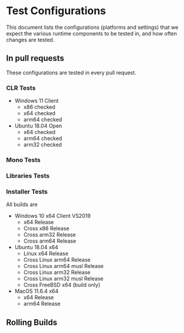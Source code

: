 
# Test Configurations

This document lists the configurations (platforms and settings) that we expect the various runtime components to be tested in, and how often changes are tested.

## In pull requests

These configurations are tested in every pull request.

### CLR Tests

- Windows 11 Client
  - x86 checked
  - x64 checked
  - arm64 checked
- Ubuntu 18.04 Open
  - x64 checked
  - arm64 checked
  - arm32 checked

### Mono Tests

### Libraries Tests

### Installer Tests

All builds are

- Windows 10 x64 Client VS2019
  - x64 Release
  - Cross x86 Release
  - Cross arm32 Release
  - Cross arm64 Release
- Ubuntu 18.04 x64
  - Linux x64 Release
  - Cross Linux arm64 Release
  - Cross Linux arm64 musl Release
  - Cross Linux arm32 Release
  - Cross Linux arm32 musl Release
  - Cross FreeBSD x64 (build only)
- MacOS 11.6.4 x64
  - x64 Release
  - arm64 Release

## Rolling Builds